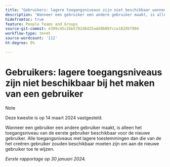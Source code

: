 ```yaml
---
title: "Gebruikers: lagere toegangsniveaus zijn niet beschikbaar wanneer u een gebruiker maakt"
description: "Wanneer een gebruiker een andere gebruiker maakt, is alleen het toegangsniveau van de eerste gebruiker beschikbaar voor de nieuwe gebruiker. Alle toegangsniveaus met lagere toestemmingen dan die van de het creëren gebruiker zouden beschikbaar moeten zijn om aan de nieuwe gebruiker toe te wijzen."
hidefromtoc: true
feature: People Teams and Groups
source-git-commit: e399c45c2bb5782d8d25add9b097cce18205f994
workflow-type: tm+mt
source-wordcount: '112'
ht-degree: 0%

---
```



# Gebruikers: lagere toegangsniveaus zijn niet beschikbaar bij het maken van een gebruiker

>[!NOTE]
>
>Deze kwestie is op 14 maart 2024 vastgesteld.

Wanneer een gebruiker een andere gebruiker maakt, is alleen het toegangsniveau van de eerste gebruiker beschikbaar voor de nieuwe gebruiker. Alle toegangsniveaus met lagere toestemmingen dan die van de het creëren gebruiker zouden beschikbaar moeten zijn om aan de nieuwe gebruiker toe te wijzen.

_Eerste rapportage op 30 januari 2024._

